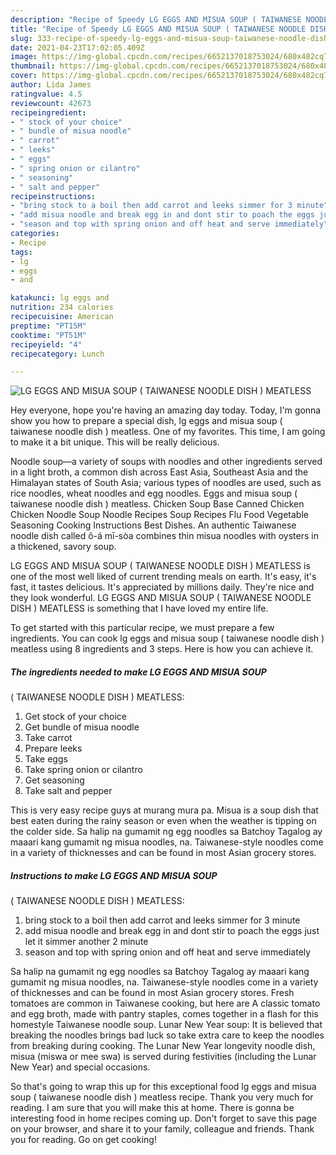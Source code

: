 ```yaml
---
description: "Recipe of Speedy LG EGGS AND MISUA SOUP ( TAIWANESE NOODLE DISH ) MEATLESS"
title: "Recipe of Speedy LG EGGS AND MISUA SOUP ( TAIWANESE NOODLE DISH ) MEATLESS"
slug: 333-recipe-of-speedy-lg-eggs-and-misua-soup-taiwanese-noodle-dish-meatless
date: 2021-04-23T17:02:05.409Z
image: https://img-global.cpcdn.com/recipes/6652137018753024/680x482cq70/lg-eggs-and-misua-soup-taiwanese-noodle-dish-meatless-recipe-main-photo.jpg
thumbnail: https://img-global.cpcdn.com/recipes/6652137018753024/680x482cq70/lg-eggs-and-misua-soup-taiwanese-noodle-dish-meatless-recipe-main-photo.jpg
cover: https://img-global.cpcdn.com/recipes/6652137018753024/680x482cq70/lg-eggs-and-misua-soup-taiwanese-noodle-dish-meatless-recipe-main-photo.jpg
author: Lida James
ratingvalue: 4.5
reviewcount: 42673
recipeingredient:
- " stock of your choice"
- " bundle of misua noodle"
- " carrot"
- " leeks"
- " eggs"
- " spring onion or cilantro"
- " seasoning"
- " salt and pepper"
recipeinstructions:
- "bring stock to a boil then add carrot and leeks simmer for 3 minute"
- "add misua noodle and break egg in and dont stir to poach the eggs just  let it simmer another 2 minute"
- "season and top with spring onion and off heat and serve immediately"
categories:
- Recipe
tags:
- lg
- eggs
- and

katakunci: lg eggs and 
nutrition: 234 calories
recipecuisine: American
preptime: "PT15M"
cooktime: "PT51M"
recipeyield: "4"
recipecategory: Lunch

---
```



![LG EGGS AND MISUA SOUP
( TAIWANESE NOODLE DISH )
MEATLESS](https://img-global.cpcdn.com/recipes/6652137018753024/680x482cq70/lg-eggs-and-misua-soup-taiwanese-noodle-dish-meatless-recipe-main-photo.jpg)

Hey everyone, hope you're having an amazing day today. Today, I'm gonna show you how to prepare a special dish, lg eggs and misua soup
( taiwanese noodle dish )
meatless. One of my favorites. This time, I am going to make it a bit unique. This will be really delicious.

Noodle soup—a variety of soups with noodles and other ingredients served in a light broth, a common dish across East Asia, Southeast Asia and the Himalayan states of South Asia; various types of noodles are used, such as rice noodles, wheat noodles and egg noodles. Eggs and misua soup ( taiwanese noodle dish ) meatless. Chicken Soup Base Canned Chicken Chicken Noodle Soup Noodle Recipes Soup Recipes Flu Food Vegetable Seasoning Cooking Instructions Best Dishes. An authentic Taiwanese noodle dish called ô-á mī-sòa combines thin misua noodles with oysters in a thickened, savory soup.

LG EGGS AND MISUA SOUP
( TAIWANESE NOODLE DISH )
MEATLESS is one of the most well liked of current trending meals on earth. It's easy, it's fast, it tastes delicious. It's appreciated by millions daily. They're nice and they look wonderful. LG EGGS AND MISUA SOUP
( TAIWANESE NOODLE DISH )
MEATLESS is something that I have loved my entire life.


To get started with this particular recipe, we must prepare a few ingredients. You can cook lg eggs and misua soup
( taiwanese noodle dish )
meatless using 8 ingredients and 3 steps. Here is how you can achieve it.

<!--inarticleads1-->

##### The ingredients needed to make LG EGGS AND MISUA SOUP
( TAIWANESE NOODLE DISH )
MEATLESS:

1. Get  stock of your choice
1. Get  bundle of misua noodle
1. Take  carrot
1. Prepare  leeks
1. Take  eggs
1. Take  spring onion or cilantro
1. Get  seasoning
1. Take  salt and pepper


This is very easy recipe guys at murang mura pa. Misua is a soup dish that best eaten during the rainy season or even when the weather is tipping on the colder side. Sa halip na gumamit ng egg noodles sa Batchoy Tagalog ay maaari kang gumamit ng misua noodles, na. Taiwanese-style noodles come in a variety of thicknesses and can be found in most Asian grocery stores. 

<!--inarticleads2-->

##### Instructions to make LG EGGS AND MISUA SOUP
( TAIWANESE NOODLE DISH )
MEATLESS:

1. bring stock to a boil then add carrot and leeks simmer for 3 minute
1. add misua noodle and break egg in and dont stir to poach the eggs just  let it simmer another 2 minute
1. season and top with spring onion and off heat and serve immediately


Sa halip na gumamit ng egg noodles sa Batchoy Tagalog ay maaari kang gumamit ng misua noodles, na. Taiwanese-style noodles come in a variety of thicknesses and can be found in most Asian grocery stores. Fresh tomatoes are common in Taiwanese cooking, but here are A classic tomato and egg broth, made with pantry staples, comes together in a flash for this homestyle Taiwanese noodle soup. Lunar New Year soup: It is believed that breaking the noodles brings bad luck so take extra care to keep the noodles from breaking during cooking. The Lunar New Year longevity noodle dish, misua (miswa or mee swa) is served during festivities (including the Lunar New Year) and special occasions. 

So that's going to wrap this up for this exceptional food lg eggs and misua soup
( taiwanese noodle dish )
meatless recipe. Thank you very much for reading. I am sure that you will make this at home. There is gonna be interesting food in home recipes coming up. Don't forget to save this page on your browser, and share it to your family, colleague and friends. Thank you for reading. Go on get cooking!
